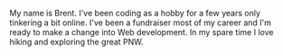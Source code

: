 My name is Brent.  I've been coding as a hobby for a few years only tinkering a bit online. I've been a fundraiser most of my career and I'm ready to make a change into Web development.  In my spare time I love hiking and exploring the great PNW.


